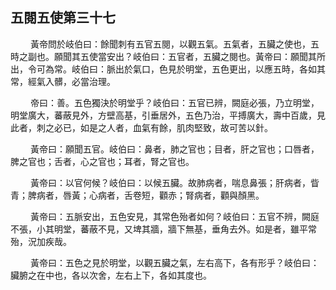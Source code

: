 ## 五閱五使第三十七

<p>&emsp;&emsp;
黃帝問於岐伯曰：餘聞刺有五官五閱，以觀五氣。五氣者，五臟之使也，五時之副也。願聞其五使當安出？岐伯曰：五官者，五臟之閱也。黃帝曰：願聞其所出，令可為常。岐伯曰：脈出於氣口，色見於明堂，五色更出，以應五時，各如其常，經氣入髒，必當治理。
</p>
<p>&emsp;&emsp;
帝曰：善。五色獨決於明堂乎？岐伯曰：五官已辨，闕庭必張，乃立明堂，明堂廣大，蕃蔽見外，方壁高基，引垂居外，五色乃治，平搏廣大，壽中百歲，見此者，刺之必已，如是之人者，血氣有餘，肌肉堅致，故可苦以針。
</p>
<p>&emsp;&emsp;
黃帝曰：願聞五官。岐伯曰：鼻者，肺之官也；目者，肝之官也；口唇者，脾之官也；舌者，心之官也；耳者，腎之官也。
</p>
<p>&emsp;&emsp;
黃帝曰：以官何候？岐伯曰：以候五臟。故肺病者，喘息鼻張；肝病者，眥青；脾病者，唇黃；心病者，舌卷短，顴赤；腎病者，顴與顏黑。
</p>
<p>&emsp;&emsp;
黃帝曰：五脈安出，五色安見，其常色殆者如何？岐伯曰：五官不辨，闕庭不張，小其明堂，蕃蔽不見，又埤其牆，牆下無基，垂角去外。如是者，雖平常殆，況加疾哉。
</p>
<p>&emsp;&emsp;
黃帝曰：五色之見於明堂，以觀五臟之氣，左右高下，各有形乎？岐伯曰：臟腑之在中也，各以次舍，左右上下，各如其度也。
</p>